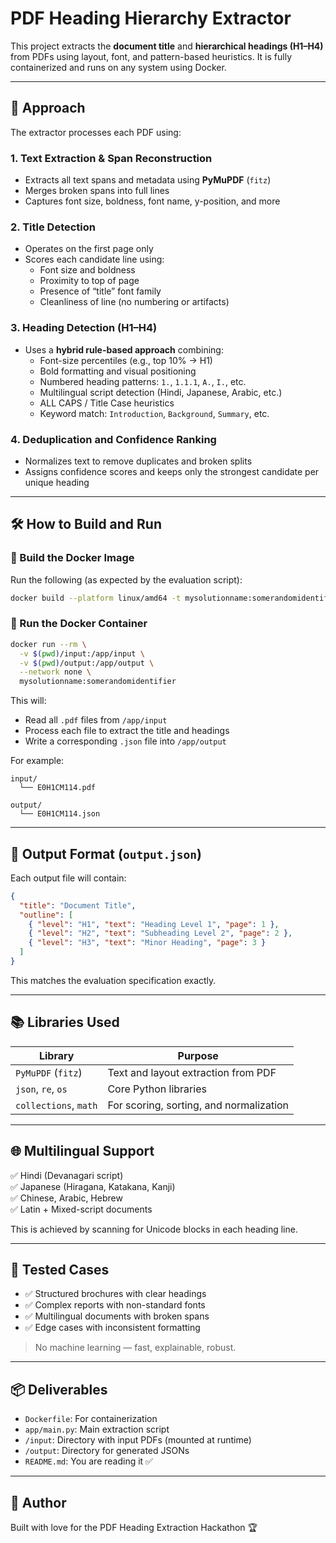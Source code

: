 # PDF Heading Hierarchy Extractor

This project extracts the **document title** and **hierarchical headings (H1–H4)** from PDFs using layout, font, and pattern-based heuristics. It is fully containerized and runs on any system using Docker.

---

## 🧠 Approach

The extractor processes each PDF using:

### 1. **Text Extraction & Span Reconstruction**
- Extracts all text spans and metadata using **PyMuPDF** (`fitz`)
- Merges broken spans into full lines
- Captures font size, boldness, font name, y-position, and more

### 2. **Title Detection**
- Operates on the first page only
- Scores each candidate line using:
  - Font size and boldness
  - Proximity to top of page
  - Presence of “title” font family
  - Cleanliness of line (no numbering or artifacts)

### 3. **Heading Detection (H1–H4)**
- Uses a **hybrid rule-based approach** combining:
  - Font-size percentiles (e.g., top 10% → H1)
  - Bold formatting and visual positioning
  - Numbered heading patterns: `1.`, `1.1.1`, `A.`, `I.`, etc.
  - Multilingual script detection (Hindi, Japanese, Arabic, etc.)
  - ALL CAPS / Title Case heuristics
  - Keyword match: `Introduction`, `Background`, `Summary`, etc.

### 4. **Deduplication and Confidence Ranking**
- Normalizes text to remove duplicates and broken splits
- Assigns confidence scores and keeps only the strongest candidate per unique heading

---

## 🛠 How to Build and Run

### 🧱 Build the Docker Image

Run the following (as expected by the evaluation script):

```bash
docker build --platform linux/amd64 -t mysolutionname:somerandomidentifier .
```

### 🚀 Run the Docker Container

```bash
docker run --rm \
  -v $(pwd)/input:/app/input \
  -v $(pwd)/output:/app/output \
  --network none \
  mysolutionname:somerandomidentifier
```

This will:

- Read all `.pdf` files from `/app/input`
- Process each file to extract the title and headings
- Write a corresponding `.json` file into `/app/output`

For example:

```
input/
  └── E0H1CM114.pdf

output/
  └── E0H1CM114.json
```

---

## 📄 Output Format (`output.json`)

Each output file will contain:

```json
{
  "title": "Document Title",
  "outline": [
    { "level": "H1", "text": "Heading Level 1", "page": 1 },
    { "level": "H2", "text": "Subheading Level 2", "page": 2 },
    { "level": "H3", "text": "Minor Heading", "page": 3 }
  ]
}
```

This matches the evaluation specification exactly.

---

## 📚 Libraries Used

| Library   | Purpose                       |
|-----------|-------------------------------|
| `PyMuPDF` (`fitz`) | Text and layout extraction from PDF |
| `json`, `re`, `os` | Core Python libraries |
| `collections`, `math` | For scoring, sorting, and normalization |

---

## 🌐 Multilingual Support

✅ Hindi (Devanagari script)  
✅ Japanese (Hiragana, Katakana, Kanji)  
✅ Chinese, Arabic, Hebrew  
✅ Latin + Mixed-script documents

This is achieved by scanning for Unicode blocks in each heading line.

---

## 🧪 Tested Cases

- ✅ Structured brochures with clear headings
- ✅ Complex reports with non-standard fonts
- ✅ Multilingual documents with broken spans
- ✅ Edge cases with inconsistent formatting

> No machine learning — fast, explainable, robust.

---

## 📦 Deliverables

- `Dockerfile`: For containerization
- `app/main.py`: Main extraction script
- `/input`: Directory with input PDFs (mounted at runtime)
- `/output`: Directory for generated JSONs
- `README.md`: You are reading it ✅

---

## 🙌 Author

Built with love for the PDF Heading Extraction Hackathon 🏆